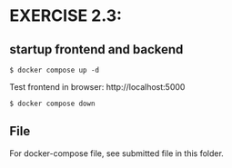 # EXERCISE 2.3: 
## startup frontend and backend
```
$ docker compose up -d
```                 
Test frontend in browser: http://localhost:5000
```
$ docker compose down
```
## File
For docker-compose file, see submitted file in this folder.